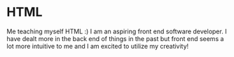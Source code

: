 # HTML
Me teaching myself HTML :)
I am an aspiring front end software developer. I have dealt more in the back end of things in the past but front end seems a lot more intuitive to me and I am excited to utilize my creativity!
